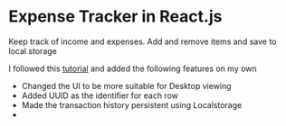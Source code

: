# Expense Tracker in React.js
Keep track of income and expenses. Add and remove items and save to local storage

I followed this [tutorial](https://www.youtube.com/watch?v=XuFDcZABiDQ&list=PLillGF-RfqbY3c2r0htQyVbDJJoBFE6Rb) and added the following features on my own
* Changed the UI to be more suitable for Desktop viewing
* Added UUID as the identifier for each row
* Made the transaction history persistent using Localstorage
* 
